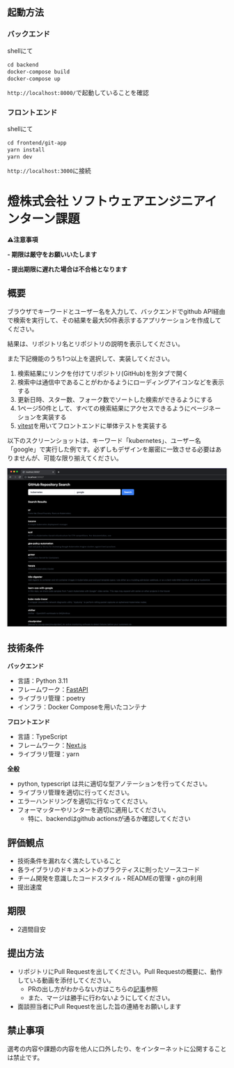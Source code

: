 ## 起動方法

### バックエンド
shellにて
```
cd backend
docker-compose build
docker-compose up
```
`http://localhost:8000/`で起動していることを確認

### フロントエンド
shellにて
```
cd frontend/git-app
yarn install
yarn dev
```
`http://localhost:3000`に接続



# 燈株式会社 ソフトウェアエンジニアインターン課題

**⚠️注意事項**

**- 期限は厳守をお願いいたします**

**- 提出期限に遅れた場合は不合格となります**

## 概要

ブラウザでキーワードとユーザー名を入力して、バックエンドでgithub API経由で検索を実行して、その結果を最大50件表示するアプリケーションを作成してください。

結果は、リポジトリ名とリポジトリの説明を表示してください。

また下記機能のうち1つ以上を選択して、実装してください。
1. 検索結果にリンクを付けてリポジトリ(GitHub)を別タブで開く
2. 検索中は通信中であることがわかるようにローディングアイコンなどを表示する
3. 更新日時、スター数、フォーク数でソートした検索ができるようにする
4. 1ページ50件として、すべての検索結果にアクセスできるようにページネーションを実装する
5. [vitest](https://vitest.dev/)を用いてフロントエンドに単体テストを実装する

以下のスクリーンショットは、キーワード「kubernetes」、ユーザー名「google」で実行した例です。必ずしもデザインを厳密に一致させる必要はありませんが、可能な限り揃えてください。

![image](./sample.png)

## 技術条件

**バックエンド**
- 言語：Python 3.11
- フレームワーク：[FastAPI](https://fastapi.tiangolo.com/ja/)
- ライブラリ管理：poetry
- インフラ：Docker Composeを用いたコンテナ

**フロントエンド**
- 言語：TypeScript
- フレームワーク：[Next.js](https://nextjs.org/)
- ライブラリ管理：yarn

**全般**
- python, typescript は共に適切な型アノテーションを行ってください。
- ライブラリ管理を適切に行ってください。
- エラーハンドリングを適切に行なってください。
- フォーマッターやリンターを適切に適用してください。
  - 特に、backendはgithub actionsが通るか確認してください

## 評価観点

- 技術条件を漏れなく満たしていること
- 各ライブラリのドキュメントのプラクティスに則ったソースコード
- チーム開発を意識したコードスタイル・READMEの管理・gitの利用 
- 提出速度

## 期限

- 2週間目安

## 提出方法

- リポジトリにPull Requestを出してください。Pull Requestの概要に、動作している動画を添付してください。
    - PRの出し方がわからない方はこちらの[記事](https://tonari-it.com/github-pull-request/)参照
    - また、マージは勝手に行わないようにしてください。
- 面談担当者にPull Requestを出した旨の連絡をお願いします

## 禁止事項

選考の内容や課題の内容を他人に口外したり、をインターネットに公開することは禁止です。

